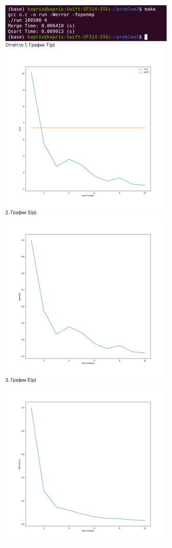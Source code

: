 <img src="pic.png">
Отчёт:\n
1. График T(p)
<img src="time_plot.png">
2. График S(p)
<img src="speedup_plot.png">
3. График E(p)
<img src="efficiency_plot.png">
